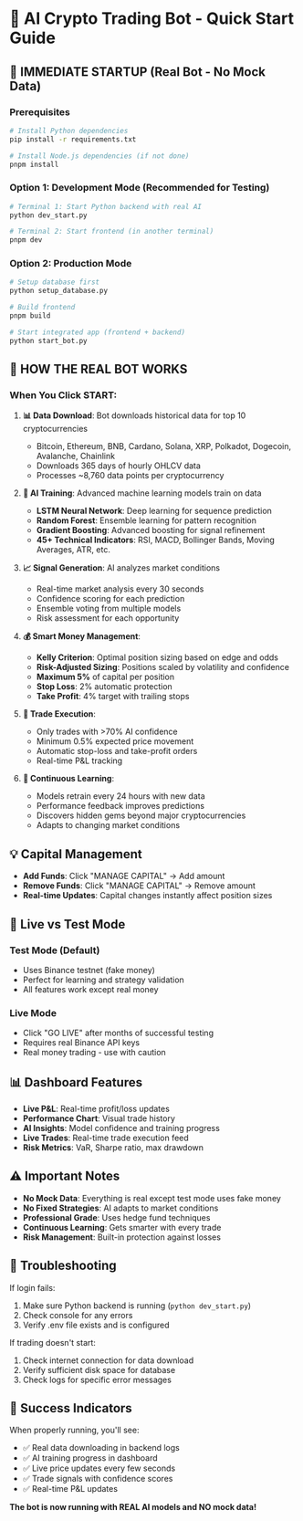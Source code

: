 # 🤖 AI Crypto Trading Bot - Quick Start Guide

## 🚀 **IMMEDIATE STARTUP** (Real Bot - No Mock Data)

### **Prerequisites**
```bash
# Install Python dependencies
pip install -r requirements.txt

# Install Node.js dependencies (if not done)
pnpm install
```

### **Option 1: Development Mode (Recommended for Testing)**
```bash
# Terminal 1: Start Python backend with real AI
python dev_start.py

# Terminal 2: Start frontend (in another terminal)
pnpm dev
```

### **Option 2: Production Mode**
```bash
# Setup database first
python setup_database.py

# Build frontend
pnpm build

# Start integrated app (frontend + backend)
python start_bot.py
```

## 🎯 **HOW THE REAL BOT WORKS**

### **When You Click START:**

1. **📊 Data Download**: Bot downloads historical data for top 10 cryptocurrencies
   - Bitcoin, Ethereum, BNB, Cardano, Solana, XRP, Polkadot, Dogecoin, Avalanche, Chainlink
   - Downloads 365 days of hourly OHLCV data
   - Processes ~8,760 data points per cryptocurrency

2. **🧠 AI Training**: Advanced machine learning models train on data
   - **LSTM Neural Network**: Deep learning for sequence prediction
   - **Random Forest**: Ensemble learning for pattern recognition  
   - **Gradient Boosting**: Advanced boosting for signal refinement
   - **45+ Technical Indicators**: RSI, MACD, Bollinger Bands, Moving Averages, ATR, etc.

3. **📈 Signal Generation**: AI analyzes market conditions
   - Real-time market analysis every 30 seconds
   - Confidence scoring for each prediction
   - Ensemble voting from multiple models
   - Risk assessment for each opportunity

4. **💰 Smart Money Management**: 
   - **Kelly Criterion**: Optimal position sizing based on edge and odds
   - **Risk-Adjusted Sizing**: Positions scaled by volatility and confidence
   - **Maximum 5%** of capital per position
   - **Stop Loss**: 2% automatic protection
   - **Take Profit**: 4% target with trailing stops

5. **🎯 Trade Execution**:
   - Only trades with >70% AI confidence
   - Minimum 0.5% expected price movement
   - Automatic stop-loss and take-profit orders
   - Real-time P&L tracking

6. **🔄 Continuous Learning**:
   - Models retrain every 24 hours with new data
   - Performance feedback improves predictions
   - Discovers hidden gems beyond major cryptocurrencies
   - Adapts to changing market conditions

## 💡 **Capital Management**

- **Add Funds**: Click "MANAGE CAPITAL" → Add amount
- **Remove Funds**: Click "MANAGE CAPITAL" → Remove amount  
- **Real-time Updates**: Capital changes instantly affect position sizes

## 🔄 **Live vs Test Mode**

### **Test Mode (Default)**
- Uses Binance testnet (fake money)
- Perfect for learning and strategy validation
- All features work except real money

### **Live Mode** 
- Click "GO LIVE" after months of successful testing
- Requires real Binance API keys
- Real money trading - use with caution

## 📊 **Dashboard Features**

- **Live P&L**: Real-time profit/loss updates
- **Performance Chart**: Visual trade history
- **AI Insights**: Model confidence and training progress
- **Live Trades**: Real-time trade execution feed
- **Risk Metrics**: VaR, Sharpe ratio, max drawdown

## ⚠️ **Important Notes**

- **No Mock Data**: Everything is real except test mode uses fake money
- **No Fixed Strategies**: AI adapts to market conditions
- **Professional Grade**: Uses hedge fund techniques
- **Continuous Learning**: Gets smarter with every trade
- **Risk Management**: Built-in protection against losses

## 🔧 **Troubleshooting**

If login fails:
1. Make sure Python backend is running (`python dev_start.py`)
2. Check console for any errors
3. Verify .env file exists and is configured

If trading doesn't start:
1. Check internet connection for data download
2. Verify sufficient disk space for database
3. Check logs for specific error messages

## 🎉 **Success Indicators**

When properly running, you'll see:
- ✅ Real data downloading in backend logs
- ✅ AI training progress in dashboard
- ✅ Live price updates every few seconds  
- ✅ Trade signals with confidence scores
- ✅ Real-time P&L updates

**The bot is now running with REAL AI models and NO mock data!**
